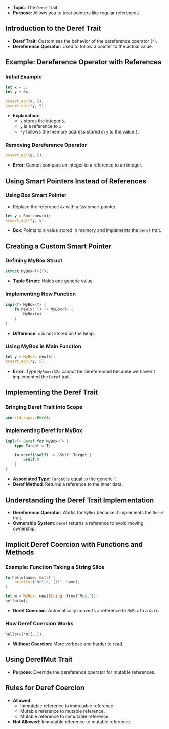 


- **Topic**: The `Deref` trait
- **Purpose**: Allows you to treat pointers like regular references.

## Introduction to the Deref Trait

- **Deref Trait**: Customizes the behavior of the dereference operator (`*`).
- **Dereference Operator**: Used to follow a pointer to the actual value.

## Example: Dereference Operator with References

### Initial Example

```rust
let x = 5;
let y = &x;

assert_eq!(x, 5);
assert_eq!(*y, 5);
```
- **Explanation**:
  - `x` stores the integer `5`.
  - `y` is a reference to `x`.
  - `*y` follows the memory address stored in `y` to the value `5`.

### Removing Dereference Operator

```rust
assert_eq!(y, 5);
```
- **Error**: Cannot compare an integer to a reference to an integer.

## Using Smart Pointers Instead of References

### Using Box Smart Pointer

- Replace the reference `&x` with a `Box` smart pointer.

```rust
let y = Box::new(x);
assert_eq!(*y, 5);
```
- **Box**: Points to a value stored in memory and implements the `Deref` trait.

## Creating a Custom Smart Pointer

### Defining MyBox Struct

```rust
struct MyBox<T>(T);
```
- **Tuple Struct**: Holds one generic value.

### Implementing New Function

```rust
impl<T> MyBox<T> {
    fn new(x: T) -> MyBox<T> {
        MyBox(x)
    }
}
```
- **Difference**: `x` is not stored on the heap.

### Using MyBox in Main Function

```rust
let y = MyBox::new(x);
assert_eq!(*y, 5);
```
- **Error**: Type `MyBox<i32>` cannot be dereferenced because we haven't implemented the `Deref` trait.

## Implementing the Deref Trait

### Bringing Deref Trait into Scope

```rust
use std::ops::Deref;
```

### Implementing Deref for MyBox

```rust
impl<T> Deref for MyBox<T> {
    type Target = T;

    fn deref(&self) -> &Self::Target {
        &self.0
    }
}
```
- **Associated Type**: `Target` is equal to the generic `T`.
- **Deref Method**: Returns a reference to the inner data.

## Understanding the Deref Trait Implementation

- **Dereference Operator**: Works for `MyBox` because it implements the `Deref` trait.
- **Ownership System**: `Deref` returns a reference to avoid moving ownership.

## Implicit Deref Coercion with Functions and Methods

### Example: Function Taking a String Slice

```rust
fn hello(name: &str) {
    println!("Hello, {}!", name);
}

let m = MyBox::new(String::from("Rust"));
hello(&m);
```
- **Deref Coercion**: Automatically converts a reference to `MyBox` to a `&str`.

### How Deref Coercion Works

```rust
hello(&(*m)[..]);
```
- **Without Coercion**: More verbose and harder to read.

## Using DerefMut Trait

- **Purpose**: Override the dereference operator for mutable references.

## Rules for Deref Coercion

- **Allowed**:
  - Immutable reference to immutable reference.
  - Mutable reference to mutable reference.
  - Mutable reference to immutable reference.
- **Not Allowed**: Immutable reference to mutable reference.



